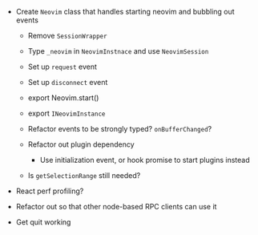 - Create `Neovim` class that handles starting neovim and bubbling out events
    - Remove `SessionWrapper`
    - Type `_neovim` in `NeovimInstnace` and use `NeovimSession`

    - Set up `request` event
    - Set up `disconnect` event

    - export Neovim.start()
    - export `INeovimInstance`
    - Refactor events to be strongly typed? `onBufferChanged`?
    - Refactor out plugin dependency
        - Use initialization event, or hook promise to start plugins instead

    - Is `getSelectionRange` still needed?

- React perf profiling?
- Refactor out so that other node-based RPC clients can use it

- Get quit working

